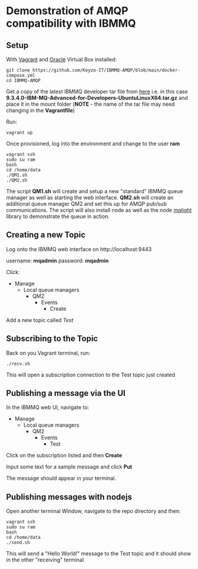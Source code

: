 # Demonstration of AMQP compatibility with IBMMQ

## Setup

With [Vagrant](https://www.vagrantup.com/) and [Oracle](https://www.virtualbox.org/) Virtual Box installed:

    git clone https://github.com/Keyzo-IT/IBMMQ-AMQP/blob/main/docker-compose.yml
    cd IBMMQ-AMQP

Get a copy of the latest IBMMQ developer tar file from [here](https://www.ibm.com/docs/en/ibm-mq/9.3?topic=roadmap-mq-downloads&cm_sp=ibmdev-_-developer-articles-_-ibmcom) i.e. in this case **9.3.4.0-IBM-MQ-Advanced-for-Developers-UbuntuLinuxX64.tar.gz** and place it in the mount folder (**NOTE** - the name of the tar file may need changing in the **Vagrantfile**)

Run:

    vagrant up

Once provisioned, log into the environment and change to the user **ram**

    vagrant ssh
    sudo su ram
    bash
    cd /home/data
    ./QM1.sh
    ./QM2.sh

The script **QM1.sh** will create and setup a new "standard" IBMMQ queue manager as well as starting the web interface. **QM2.sh** will create an additional queue manager QM2 and set this up for AMQP pub/sub communications. The script will also install node as well as the node [mqlight](https://github.com/mqlight/nodejs-mqlight) library to demonstrate the queue in action.

## Creating a new Topic

Log onto the IBMMQ web interface on http://localhost:9443

username: **mqadmin**
password: **mqadmin**

Click:

* Manage
    * Local queue managers
        * QM2
            * Events
                * Create

Add a new topic called *Test*

## Subscribing to the Topic

Back on you Vagrant terminal, run:

    ./recv.sh

This will open a subscription connection to the Test topic just created

## Publishing a message via the UI

In the IBMMQ web UI, navigate to:

* Manage
    * Local queue managers
        * QM2
            * Events
                * Test

Click on the subscription listed and then **Create**

Input some text for a sample message and click **Put**

The message should appear in your terminal.

## Publishing messages with nodejs

Open another terminal Window, navigate to the repo directory and then:

    vagrant ssh
    sudo su ram
    bash
    cd /home/data
    ./send.sh

This will send a "Hello World!" message to the Test topic and it should show in the other "receiving" terminal





